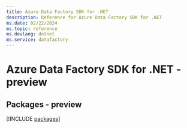 ```yaml
---
title: Azure Data Factory SDK for .NET
description: Reference for Azure Data Factory SDK for .NET
ms.date: 02/22/2024
ms.topic: reference
ms.devlang: dotnet
ms.service: datafactory
---
```

# Azure Data Factory SDK for .NET - preview
## Packages - preview
[!INCLUDE [packages](data-factory-index.md)]